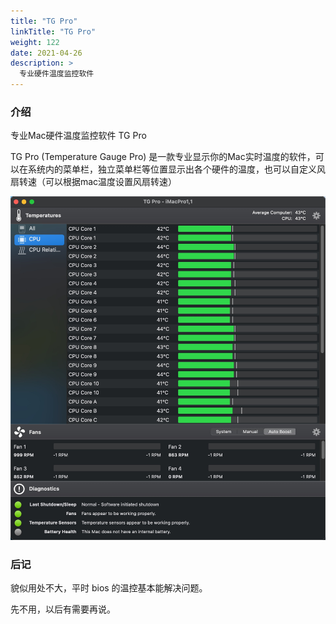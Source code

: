 ```yaml
---
title: "TG Pro"
linkTitle: "TG Pro"
weight: 122
date: 2021-04-26
description: >
  专业硬件温度监控软件
---
```


### 介绍

专业Mac硬件温度监控软件 TG Pro

TG Pro (Temperature Gauge Pro) 是一款专业显示你的Mac实时温度的软件，可以在系统内的菜单栏，独立菜单栏等位置显示出各个硬件的温度，也可以自定义风扇转速（可以根据mac温度设置风扇转速）

![](images/tg-pro.jpg)

### 后记

貌似用处不大，平时 bios 的温控基本能解决问题。

先不用，以后有需要再说。